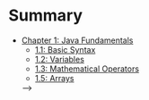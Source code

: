 # Summary



- [Chapter 1: Java Fundamentals](./Java-Fundamentals/Java-For-Robotics.md)
  - [1.1: Basic Syntax](./Java-Fundamentals/Basic-Syntax.md)
  - [1.2: Variables](./Java-Fundamentals/Variables.md)
  - [1.3: Mathematical Operators](./Java-Fundamentals/Operators-And-Math.md)
  <!-- [1.4: Conditionals] -->
  - [1.5: Arrays](./Java-Fundamentals/Arrays.md)
  <!-- - [1.6: Loops]
  - [1.7: Methods/Functions]
  - [1.8: More Data Types]
  - [1.9: Programming Conventions] --> -->
  
